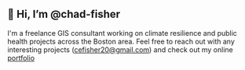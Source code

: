 <h2><b>👋 Hi, I’m @chad-fisher</b></h2>

I'm a freelance GIS consultant working on climate resilience and public health projects across the Boston area. Feel free to reach out with any interesting projects (cefisher20@gmail.com) and check out my online <a href="https://linktr.ee/chad_fisher" target="_blank">portfolio</a>
<!---
chad-fisher/chad-fisher is a ✨ special ✨ repository because its `README.md` (this file) appears on your GitHub profile.
You can click the Preview link to take a look at your changes.
--->
